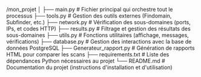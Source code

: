 /mon_projet
│
├── main.py            # Fichier principal qui orchestre tout le processus
├── tools.py           # Gestion des outils externes (Findomain, Subfinder, etc.)
├── network.py         # Vérification des sous-domaines (ports, IPs, et codes HTTP)
├── results.py         # Filtrage et gestion des résultats des sous-domaines
├── utils.py           # Fonctions utilitaires (affichage, messages, vérifications)
├── database.py        # Gestion des interactions avec la base de données PostgreSQL
├── Generateur_rapport.py  # Génération de rapports HTML pour comparer les scans
├── requirements.txt   # Liste des dépendances Python nécessaires au projet
└── README.md          # Documentation du projet (instructions d'installation et d'utilisation)
